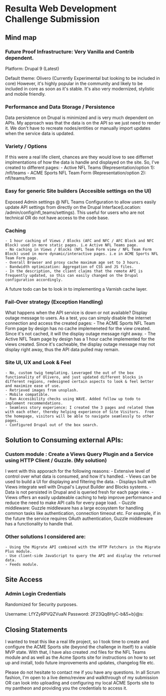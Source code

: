 # Resulta Web Development Challenge Submission

## Mind map

### Future Proof Infrastructure: Very Vanilla and Contrib dependent.

Platform: Drupal 9 (Latest)

Default theme: Olivero (Currently Experimental but looking to be included in core)
However, it's highly popular in the community and likely to be included in core as soon as it's stable. It's also very modernized, stylistic and mobile friendly.

### Performance and Data Storage / Persistence

Data persistence on Drupal is minimized and is very much dependent on APIs. My approach was that the data is on the API so we just need to render it. We don't have to recreate nodes/entities or manually import updates when the service data is updated.

### Variety / Options

If this were a real life client, chances are they would love to see differnet implmentations of how the data is handle and displayed on the site. So, I've created to different pages: 
	- Active NFL Teams (Representation/option 1): /nfl/teams
	- ACME Sports NFL Team Form (Representation/option 2): nfl/teams/form

### Easy for generic Site builders (Accesible settings on the UI)

Exposed Admin settings @ NFL Teams Configuration to allow users easily update API settings from directly on the Drupal Interface(Location: /admin/config/nfl_teams/settings). This useful for users who are not technical OR do not have access to the code base.

### Caching

    - 1 hour caching of Views / Blocks (AFC and NFC / AFC Block and NFC Block) used in more static pages. i.e Active NFL Teams page.
    - No caching in Views / Blocks (NFL Team Form view / NFL Team Form Block) used in more dynamic/interactive pages. i.e in ACME Sports NFL Team Form page.
    - Overall Browser and proxy cache maximum age set to 3 hours.
    - Bandwidth optimization: Aggregation of CSS and JS files.
    - In the description, the client claims that the remote API is frequently updated, so this can easily changed on the Drupal configuration accordingly.

A future todo can be to look in to implementing a Varnish cache layer. 

### Fail-Over strategy (Exception Handling)

What happens when the API service is down or not available? Display outage message to users. As a test, you can simply disable the internet connection and access the created pages: 
	- 	The ACME Sports NFL Team Form page by design has no cache implemeneted for the view created. Since it's not cached, it will the display outage message right away.
	- 	The Active NFL Team page by design has a 1 hour cache implemented for the views created. Since it's cacheable,  the display outage message may not display right away, thus the API data pulled may remain. 

### Site UI, UX and Look & Feel

	- No, custom twig templating. Leveraged the out of the box functionality of Olivero, and just updated different blocks in different regions, redesigned certain aspects to look & feel better and maximize ease of use.
	- Retrieved images from unsplash.
	- Mobile compatible.
	- Ran Accesibility checks using WAVE. Added follow up todo to implement recommendations.
	- Seamless story experience: I created the 3 pages and related them with each other, thereby helping experience of Site Visitors.  From the homepage, visitors will be able to navigate seamlessly to other pages.
	- Configured Drupal out of the box search.


## Solution to Consuming external APIs: 

### Custom module : Create a Views Query Plugin and a Service using HTTP Client / Guzzle. (My solution)

I went with this apporach for the following reasons:
	- Extensive level of control over what data is consumed, and how it's handled.
	- Views can be used to build a UI for displaying and filtering the data.
	- Displays built with Views integrate well with Drupal's Layout Builder and Blocks systems.
	- Data is not persisted in Drupal and is queried fresh for each page view.
	- Views offers an easily updateable caching to help improve performance and reduce the need to make API calls for every page load.
	- Guzzle middleware: Guzzle middleware has a large ecosystem for handling common tasks like authentication, connection timeout etc. For example, if in the future the service requires OAuth authentication, Guzzle middleware has a functionality to handle that.

### Other solutions I considered are:
	- Using the Migrate API combined with the HTTP Fetchers in the Migrate Plus module.
	- Use client-side JavaScript to query the API and display the returned data.
	- Feeds module.


## Site Access

### Admin Login Credentials
Randomized for Security purposes.

Username: LfYZyRPVQZVuaN
Password: 2F23Qq8HyC-b&5+b}@s:


## Closing Statements

I wanted to treat this like a real life project, so I took time to create and configure the ACME Sports site (beyond the challenge in itself) to a viable MVP state. With that, I have also created .md files for the NFL Teams module and as well as the Acme Sports site for instructions on how to set up and install, todo future improvements and updates, changelog file etc. 

Please do not hesitate to contact me if you have any questions. In all Scrum fashion, I'm open to a live demo/review and walkthrough of my submission OR can look into uploading and configuring my local ACME Sports site to my pantheon and providing you the credentials to access it.
